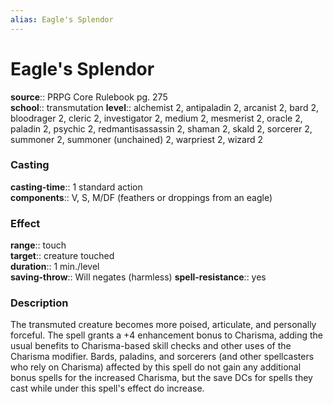 ```yaml
---
alias: Eagle's Splendor
---
```


# Eagle's Splendor 

**source**:: PRPG Core Rulebook pg. 275  
**school**:: transmutation
**level**:: alchemist 2, antipaladin 2, arcanist 2, bard 2, bloodrager 2, cleric 2, investigator 2, medium 2, mesmerist 2, oracle 2, paladin 2, psychic 2, redmantisassassin 2, shaman 2, skald 2, sorcerer 2, summoner 2, summoner (unchained) 2, warpriest 2, wizard 2

### Casting 

**casting-time**:: 1 standard action  
**components**:: V, S, M/DF (feathers or droppings from an eagle)

### Effect 

**range**:: touch  
**target**:: creature touched  
**duration**:: 1 min./level  
**saving-throw**:: Will negates (harmless)
**spell-resistance**:: yes

### Description 

The transmuted creature becomes more poised, articulate, and personally forceful. The spell grants a +4 enhancement bonus to Charisma, adding the usual benefits to Charisma-based skill checks and other uses of the Charisma modifier. Bards, paladins, and sorcerers (and other spellcasters who rely on Charisma) affected by this spell do not gain any additional bonus spells for the increased Charisma, but the save DCs for spells they cast while under this spell's effect do increase.
